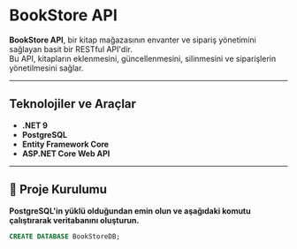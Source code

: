 # BookStore API

**BookStore API**, bir kitap mağazasının envanter ve sipariş yönetimini sağlayan basit bir RESTful API'dir.  
Bu API, kitapların eklenmesini, güncellenmesini, silinmesini ve siparişlerin yönetilmesini sağlar.  

---

##  **Teknolojiler ve Araçlar**
- **.NET 9**
- **PostgreSQL** 
- **Entity Framework Core** 
- **ASP.NET Core Web API**

---

## 📂 **Proje Kurulumu**
 **PostgreSQL'in yüklü olduğundan emin olun ve aşağıdaki komutu çalıştırarak veritabanını oluşturun.**
```sql
CREATE DATABASE BookStoreDB;
